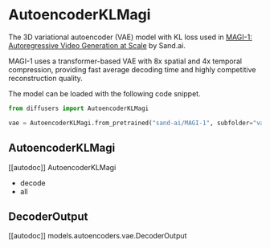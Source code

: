 <!-- Copyright 2024 The HuggingFace Team. All rights reserved.

Licensed under the Apache License, Version 2.0 (the "License"); you may not use this file except in compliance with
the License. You may obtain a copy of the License at

http://www.apache.org/licenses/LICENSE-2.0

Unless required by applicable law or agreed to in writing, software distributed under the License is distributed on
an "AS IS" BASIS, WITHOUT WARRANTIES OR CONDITIONS OF ANY KIND, either express or implied. See the License for the
specific language governing permissions and limitations under the License. -->

# AutoencoderKLMagi

The 3D variational autoencoder (VAE) model with KL loss used in [MAGI-1: Autoregressive Video Generation at Scale](https://arxiv.org/abs/2505.13211) by Sand.ai.

MAGI-1 uses a transformer-based VAE with 8x spatial and 4x temporal compression, providing fast average decoding time and highly competitive reconstruction quality.

The model can be loaded with the following code snippet.

```python
from diffusers import AutoencoderKLMagi

vae = AutoencoderKLMagi.from_pretrained("sand-ai/MAGI-1", subfolder="vae", torch_dtype=torch.float32)
```

## AutoencoderKLMagi

[[autodoc]] AutoencoderKLMagi
  - decode
  - all

## DecoderOutput

[[autodoc]] models.autoencoders.vae.DecoderOutput